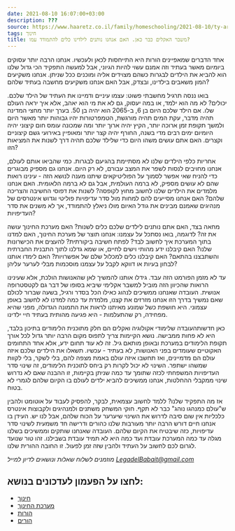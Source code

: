 ```yaml
---
date: 2021-08-10 16:07:00+03:00
description: ???
source: https://www.haaretz.co.il/family/homeschooling/2021-08-10/ty-article/.premium/0000017f-f8a3-d044-adff-fbfb10840000
tags: חינוך
title: משבר האקלים כבר כאן. האם אנחנו נותנים לילדינו כלים להתמודד עמו?
---
```


אחד הדברים שמאפיינים הורות היא התייחסות לכאן ולעכשיו. אנחנו הרבה יותר עסוקים ביומיום מאשר בעתיד וזה אמנם עשוי להיות הגיוני, אבל למעשה התפקיד הכי גדול שלנו הוא להביא את הילדים לבגרות כשהם מצוידים אליה ומוכנים ככל שניתן. אנחנו משקיעים המון משאבים בילדינו, ובצדק, אבל האם אנחנו משקיעים מחשבה בעתיד שלהם?

בואו ננסה תרגיל מחשבתי פשוט: עצמו עיניים ודמיינו את העתיד של הילד שלכם. יכולים? לא מה הוא ילמד, או במה יעסוק, גם לא את מי הוא יאהב, אלא איך יראה העולם שלו. אם הילד שלכם היום בן 6, ב-2065 הוא יהיה בן 50. בערך יותר מחצי המדינה תהיה מדבר, עקת המים תהיה מורגשת, הטמפרטורות יהיו גבוהות יותר מאשר היום ולמשך תקופת זמן ארוכה יותר, הקיץ יהיה ארוך יותר ומה שמכונה עומס חום קיצוני יהיה היומיום ימים רבים מדי בשנה, החורף יהיה קצר יותר ומאופיין באירועי גשם קיצוניים וקצרים. האם אתם עושים משהו היום כדי שלילד שלכם תהיה דרך לשנות את המציאות הזו?

אחריות כלפי הילדים שלנו לא מסתיימת בהגיעם לבגרות. כמי שהביאו אותם לעולם, אנחנו מחויבים לנסות לשפר את המצב עבורם, לא רק היום. אנחנו גם מספיק מבוגרים כדי להניח שאי אפשר לסמוך על הפוליטיקאים שיתנו מענה לנושא הזה - עינינו רואות שהם לא עושים מספיק, לא ברמה העולמית, אבל גם לא ברמה הלאומית. האם אנחנו מלמדים את הילדים שלנו לחשוב מחוץ לקופסה? לשנות את דפוסי החשיבה והצריכה שלהם? האם אנחנו מסייעים להם למחות מול סדר עדיפויות פוליטי וגדוש אינטרסים של מנהיגים שאמנם מבינים את גודל האיום מולו ניאלץ להתמודד, אך לא משנים את סדר העדיפויות?

מחאה בצד, האם אתם נותנים לילדים שלכם כלים לשנות? האם מערכת החינוך עושה את זה? לדוגמה, בואו נסתכל על עצמנו: אנחנו תוצר של מערכת החינוך, האם למדנו בתוך המערכת איך לחשוב לבד? לפתח חשיבה ביקורתית? להעצים את הכישרונות שלנו? האם קיבלנו ידע מהותי וישים לחיים, או שמא גדלנו לתוך התבנית החברתית והשתבצנו בהתאם? האם קיבלנו כלים למכלול שלם של אפשרויות? האם לימדו אותנו לבחון בעיות או דווקא לקבל על עצמנו מוסכמות מבלי לערער עליהן?

עד לא מזמן הפורמט הזה עבד. גידלו אותנו להמשיך לאן שהאנושות הולכת, אלא שעינינו הרואות שהכיוון הזה מוביל למשבר אקלימי שיביא בסופו של דבר גם לקטסטרופה אנושית. העובדה שאנחנו ממשיכים לנהוג כאילו הכל בסדר ורגיל, בשעה שברור לכולם שאם נמשיך בדרך הזו אנחנו מזרזים את קצנו, מלמדת עד כמה למדנו לא לחשוב באופן עצמוני. היא חושפת כשל שמונע מאיתנו לראות את התמונה הגדולה, מפני שהיא מפחידה, רק שהתעלמות - היא פגיעה מהותית בעתיד חיי ילדינו.

 כאן חדשותהעובדה שלימודי אקולוגיה ואקלים הם חלק מתוכנית הלימודים בתיכון בלבד, היא לא פחות ממבישה. נושא הקיימות צריך לתפוס מקום הרבה יותר גדול לכל אורך תקופת הלימודים במערכת ובאופן מותאם גיל. זה לא עוד תחום ידע, אלא אחד התחומים האקוטיים שעומדים בפני האנושות, לא בעתיד - עכשיו. תשאלו את הילדים שלכם איזה עולם הם מדמיינים, ואז תחשבו איזה עולם באמת מצפה להם, בלי לשקר, בלי לקוות שמשהו ישתפר. השינוי לא יכול לקרות רק ביחס לתוכנית הלימודים, זה שינוי סדר העדיפויות המשפחתי לכזה שתומך עד כמה שניתן בקיימות, זו ההבנה שאם לא נדרוש שינוי ממקבלי ההחלטות, אנחנו ממשיכים להביא ילדים לעולם בו הקיום שלהם לגמרי לא בטוח.

אז מה התפקיד שלנו? ללמד לחשוב עצמאית, לבקר, להפסיק לעבוד על אוטומט ולהבין ש"עולם כמנהגו נוהג" כבר לא תקף. חוקי המשחק משתנים ולמנהיגים ולקבוצות אינטרס כלכליות אין שום סיבה לדרוש את השינוי שיערער על הכוח שלהם, אבל לנו יש. העידן בו אנחנו חיים דורש הרבה יותר מעורבות שלנו כהורים ודרישה חד משמעית לשינוי סדר עדיפויות, כזה שיבטיח את הקיום שלהם. העובדה שאנחנו שותקים וממשיכים בשלנו מגלה עד כמה המערכת עובדת ועד כמה היא לא תמיד עובדת בשבילנו. זהו טור שנועד לגרום לכם לחשוב על העתיד ולהבין שזה זמן לפעול. זו החובה ההורית שלנו.

*מוזמנים לשלוח שאלות ונושאים לדיון למייל [LegadelBabait@gmail.com](mailto:LegadelBabait@gmail.com)*

לחצו על הפעמון לעדכונים בנושא:
------------------------------

* [חינוך](https://www.themarker.com/ty-tag/0000017f-da2f-d494-a17f-de2f87270000)
* [מערכת החינוך](https://www.themarker.com/ty-tag/0000017f-da36-d938-a17f-fe3ea62f0000)
* [הורות](/ty-tag/parenthood-0000017f-da26-d938-a17f-fe2ebef50000)
* [הורים](/ty-tag/parents-0000017f-da26-d432-a77f-df3ff15e0000)